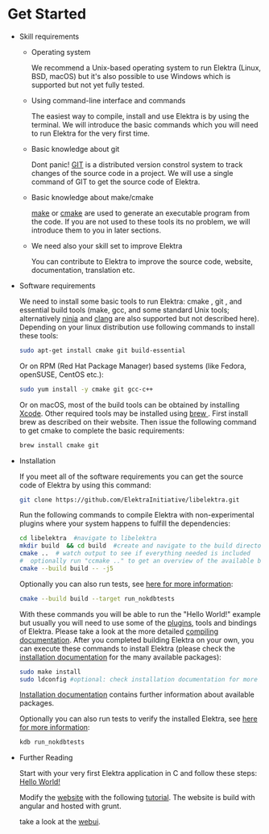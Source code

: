 # Get Started

- Skill requirements

  - Operating system

    We recommend a Unix-based operating system to run Elektra (Linux, BSD, macOS) but it's also possible to use Windows which is supported but not yet fully tested.

  - Using command-line interface and commands

    The easiest way to compile, install and use Elektra is by using the terminal. We will introduce the basic commands which you will need to run Elektra for the very first time.

  - Basic knowledge about git

    Dont panic! [GIT](https://git-scm.com/) is a distributed version constrol system to track changes of the source code in a project. We will use a single command of GIT to get
    the source code of Elektra.

  - Basic knowledge about make/cmake

    [make](https://www.gnu.org/software/make/) or [cmake](https://cmake.org/) are used to generate an executable program from the code. If you are not used to these tools its no problem, we will introduce them to you in later sections.

  - We need also your skill set to improve Elektra

    You can contribute to Elektra to improve the source code, website, documentation, translation etc.

- Software requirements

  We need to install some basic tools to run Elektra: cmake , git , and essential build tools (make, gcc, and some standard Unix tools; alternatively [ninja](https://ninja-build.org/) and [clang](https://clang.llvm.org/index.html) are also supported but not described here). Depending on your linux distribution use following commands to install these tools:

  ```sh
  sudo apt-get install cmake git build-essential
  ```

  Or on RPM (Red Hat Package Manager) based systems (like Fedora, openSUSE, CentOS etc.):

  ```sh
  sudo yum install -y cmake git gcc-c++
  ```

  Or on macOS, most of the build tools can be obtained by installing [Xcode](https://developer.apple.com/xcode/). Other required tools may be installed using [brew ](https://brew.sh/). First install brew as described on their website. Then issue the following command to get cmake to complete the basic requirements:

  ```sh
  brew install cmake git
  ```

- Installation

  If you meet all of the software requirements you can get the source code of Elektra by using this command:

  ```sh
  git clone https://github.com/ElektraInitiative/libelektra.git
  ```

  Run the following commands to compile Elektra with non-experimental plugins where your system happens to fulfill the dependencies:

  ```sh
  cd libelektra  #navigate to libelektra
  mkdir build  && cd build  #create and navigate to the build directory
  cmake ..  # watch output to see if everything needed is included
  #  optionally run "ccmake .." to get an overview of the available build settings (needs cmake-curses-gui)
  cmake --build build -- -j5
  ```

  Optionally you can also run tests, see [here for more information](/doc/TESTING.md):

  ```sh
  cmake --build build --target run_nokdbtests
  ```

  With these commands you will be able to run the "Hello World!" example but usually you will need to use some of the [plugins](/src/plugins/README.md), tools and bindings of Elektra. Please take a look at the more detailed [compiling documentation](/doc/COMPILE.md). After you completed building Elektra on your own, you can execute these commands to install Elektra (please check the [installation documentation](/doc/INSTALL.md) for the many available packages):

  ```sh
  sudo make install
  sudo ldconfig #optional: check installation documentation for more information
  ```

  [Installation documentation](/doc/INSTALL.md) contains further information about available packages.

  Optionally you can also run tests to verify the installed Elektra, see [here for more information](/doc/TESTING.md):

  ```sh
  kdb run_nokdbtests
  ```

- Further Reading

  Start with your very first Elektra application in C and follow these steps:
  [Hello World!](/doc/tutorials/hello-elektra.md)

  Modify the [website](https://www.libelektra.org/home) with the following [tutorial](/src/tools/website/). The website is build with angular and hosted with grunt.

  take a look at the [webui](/src/tools/webui/).



